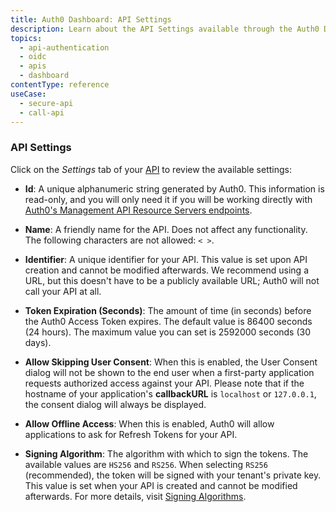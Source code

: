 ```yaml
---
title: Auth0 Dashboard: API Settings
description: Learn about the API Settings available through the Auth0 Dashboard.
topics:
  - api-authentication
  - oidc
  - apis
  - dashboard
contentType: reference
useCase:
  - secure-api
  - call-api
---
```


### API Settings

Click on the *Settings* tab of your [API](${manage_url}/#/apis) to review the available settings:

- **Id**: A unique alphanumeric string generated by Auth0. This information is read-only, and you will only need it if you will be working directly with [Auth0's Management API Resource Servers endpoints](/api/management/v2#!/Resource_Servers/get_resource_servers_by_id).

- **Name**: A friendly name for the API. Does not affect any functionality. The following characters are not allowed: `< >`.

- **Identifier**: A unique identifier for your API. This value is set upon API creation and cannot be modified afterwards. We recommend using a URL, but this doesn't have to be a publicly available URL; Auth0 will not call your API at all.

- **Token Expiration (Seconds)**: The amount of time (in seconds) before the Auth0 Access Token expires. The default value is 86400 seconds (24 hours). The maximum value you can set is 2592000 seconds (30 days).

- **Allow Skipping User Consent**: When this is enabled, the User Consent dialog will not be shown to the end user when a first-party application requests authorized access against your API. Please note that if the hostname of your application's **callbackURL** is `localhost` or `127.0.0.1`, the consent dialog will always be displayed.

- **Allow Offline Access**: When this is enabled, Auth0 will allow applications to ask for Refresh Tokens for your API.

- **Signing Algorithm**: The algorithm with which to sign the tokens. The available values are `HS256` and `RS256`. When selecting `RS256` (recommended), the token will be signed with your tenant's private key. This value is set when your API is created and cannot be modified afterwards. For more details, visit [Signing Algorithms](/api-auth/concepts/signing-algorithms).
